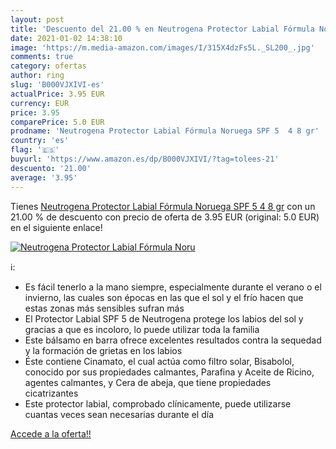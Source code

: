 ```yaml
---
layout: post
title: 'Descuento del 21.00 % en Neutrogena Protector Labial Fórmula Noru'
date: 2021-01-02 14:38:10
image: 'https://m.media-amazon.com/images/I/315X4dzFs5L._SL200_.jpg'
comments: true
category: ofertas
author: ring
slug: 'B000VJXIVI-es'
actualPrice: 3.95 EUR
currency: EUR
price: 3.95
comparePrice: 5.0 EUR
prodname: 'Neutrogena Protector Labial Fórmula Noruega SPF 5  4 8 gr'
country: 'es'
flag: '🇪🇸'
buyurl: 'https://www.amazon.es/dp/B000VJXIVI/?tag=tolees-21'
descuento: '21.00'
average: '3.95'
---
```


Tienes [Neutrogena Protector Labial Fórmula Noruega SPF 5  4 8 gr](https://www.amazon.es/dp/B000VJXIVI/?tag=tolees-21) con un 21.00 % de descuento con precio de oferta de 3.95 EUR (original: 5.0 EUR) en el siguiente enlace!

[![Neutrogena Protector Labial Fórmula Noru](https://m.media-amazon.com/images/I/315X4dzFs5L._SL200_.jpg)](https://www.amazon.es/dp/B000VJXIVI/?tag=tolees-21)

ℹ️:

- Es fácil tenerlo a la mano siempre, especialmente durante el verano o el invierno, las cuales son épocas en las que el sol y el frío hacen que estas zonas más sensibles sufran más
- El Protector Labial SPF 5 de Neutrogena protege los labios del sol y gracias a que es incoloro, lo puede utilizar toda la familia
- Este bálsamo en barra ofrece excelentes resultados contra la sequedad y la formación de grietas en los labios
- Éste contiene Cinamato, el cual actúa como filtro solar, Bisabolol, conocido por sus propiedades calmantes, Parafina y Aceite de Ricino, agentes calmantes, y Cera de abeja, que tiene propiedades cicatrizantes
- Este protector labial, comprobado clínicamente, puede utilizarse cuantas veces sean necesarias durante el día

[Accede a la oferta!!](https://www.amazon.es/dp/B000VJXIVI/?tag=tolees-21)
